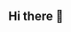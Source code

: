## Hi there 👋

<!--
**BeauMabrey/BeauMabrey** is a ✨ _special_ ✨ repository because its `README.md` (this file) appears on your GitHub profile.

Here are some ideas to get you started:

- 🔭 I’m currently working on Being a brand new software developer, powered by the Tech Elevator Coding bootcamp
- 🌱 I’m currently learning it, the terminal, and VS code
- 👯 I’m looking to collaborate on special projects with my classmates
- 🤔 I’m looking for help with Breakpoints in VS code, they are not working properly
- 💬 Ask me about Drumming at church
- 📫 How to reach me: Beau.mabrey@outlook.com, or Linked In
- 😄 Pronouns: he/him
- ⚡ Fun fact: I am a late employee at Tech Elevator sister company, Galvanize
-->
